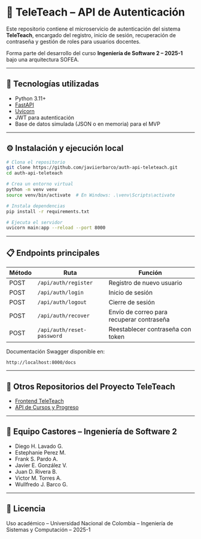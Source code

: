 # 🔐 TeleTeach – API de Autenticación

Este repositorio contiene el microservicio de autenticación del sistema **TeleTeach**, encargado del registro, inicio de sesión, recuperación de contraseña y gestión de roles para usuarios docentes.

Forma parte del desarrollo del curso **Ingeniería de Software 2 – 2025-1** bajo una arquitectura SOFEA.

---

## 🚀 Tecnologías utilizadas

- Python 3.11+
- [FastAPI](https://fastapi.tiangolo.com/)
- [Uvicorn](https://www.uvicorn.org/)
- JWT para autenticación
- Base de datos simulada (JSON o en memoria) para el MVP

---

## ⚙️ Instalación y ejecución local

```bash
# Clona el repositorio
git clone https://github.com/javiierbarco/auth-api-teleteach.git
cd auth-api-teleteach

# Crea un entorno virtual
python -m venv venv
source venv/bin/activate  # En Windows: .\venv\Scripts\activate

# Instala dependencias
pip install -r requirements.txt

# Ejecuta el servidor
uvicorn main:app --reload --port 8000
```

---

## 📋 Endpoints principales

| Método | Ruta                          | Función                                 |
|--------|-------------------------------|------------------------------------------|
| POST   | `/api/auth/register`          | Registro de nuevo usuario                |
| POST   | `/api/auth/login`             | Inicio de sesión                         |
| POST   | `/api/auth/logout`            | Cierre de sesión                         |
| POST   | `/api/auth/recover`           | Envío de correo para recuperar contraseña|
| POST   | `/api/auth/reset-password`    | Reestablecer contraseña con token        |

Documentación Swagger disponible en:

```
http://localhost:8000/docs
```

---

## 🔗 Otros Repositorios del Proyecto TeleTeach

- [Frontend TeleTeach](https://github.com/javiierbarco/frontend-teleteach)
- [API de Cursos y Progreso](https://github.com/javiierbarco/courses-api-teleteach)

---

## 👥 Equipo Castores – Ingeniería de Software 2

- Diego H. Lavado G.  
- Estephanie Perez M.  
- Frank S. Pardo A.  
- Javier E. González V.  
- Juan D. Rivera B.  
- Victor M. Torres A.  
- Wullfredo J. Barco G.

---

## 📜 Licencia

Uso académico – Universidad Nacional de Colombia – Ingeniería de Sistemas y Computación – 2025-1
